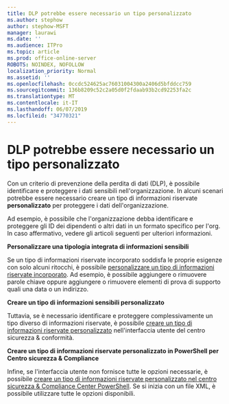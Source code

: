 ```yaml
---
title: DLP potrebbe essere necessario un tipo personalizzato
ms.author: stephow
author: stephow-MSFT
manager: laurawi
ms.date: ''
ms.audience: ITPro
ms.topic: article
ms.prod: office-online-server
ROBOTS: NOINDEX, NOFOLLOW
localization_priority: Normal
ms.assetid: ''
ms.openlocfilehash: 0ccdc524625ac76031004300a2406d5bfddcc759
ms.sourcegitcommit: 136b8209c52c2a05d0f2fdaab93b2cd92253fa2c
ms.translationtype: MT
ms.contentlocale: it-IT
ms.lasthandoff: 06/07/2019
ms.locfileid: "34770321"
---
```

# <a name="dlp-might-need-a-custom-type"></a>DLP potrebbe essere necessario un tipo personalizzato

Con un criterio di prevenzione della perdita di dati (DLP), è possibile identificare e proteggere i dati sensibili nell'organizzazione. In alcuni scenari potrebbe essere necessario creare un tipo di informazioni riservate **personalizzato** per proteggere i dati dell'organizzazione.

Ad esempio, è possibile che l'organizzazione debba identificare e proteggere gli ID dei dipendenti o altri dati in un formato specifico per l'org. In caso affermativo, vedere gli articoli seguenti per ulteriori informazioni. 
  
 **Personalizzare una tipologia integrata di informazioni sensibili**
  
Se un tipo di informazioni riservate incorporato soddisfa le proprie esigenze con solo alcuni ritocchi, è possibile [personalizzare un tipo di informazioni riservate incorporato](https://docs.microsoft.com/office365/securitycompliance/customize-a-built-in-sensitive-information-type). Ad esempio, è possibile aggiungere o rimuovere parole chiave oppure aggiungere o rimuovere elementi di prova di supporto quali una data o un indirizzo.
  
 **Creare un tipo di informazioni sensibili personalizzato**
  
Tuttavia, se è necessario identificare e proteggere complessivamente un tipo diverso di informazioni riservate, è possibile [creare un tipo di informazioni riservate personalizzato](https://docs.microsoft.com/office365/securitycompliance/create-a-custom-sensitive-information-type) nell'interfaccia utente del centro sicurezza & conformità. 
  
**Creare un tipo di informazioni riservate personalizzato in PowerShell per Centro sicurezza & Compliance**

Infine, se l'interfaccia utente non fornisce tutte le opzioni necessarie, è possibile [creare un tipo di informazioni riservate personalizzato nel centro sicurezza & Compliance Center PowerShell](https://docs.microsoft.com/office365/securitycompliance/create-a-custom-sensitive-information-type-in-scc-powershell). Se si inizia con un file XML, è possibile utilizzare tutte le opzioni disponibili.

    
